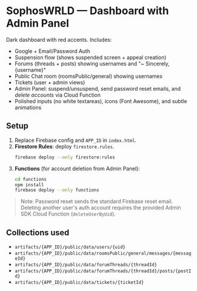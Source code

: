 # SophosWRLD — Dashboard with Admin Panel

Dark dashboard with red accents. Includes:
- Google + Email/Password Auth
- Suspension flow (shows suspended screen + appeal creation)
- Forums (threads + posts) showing usernames and "~ Sincerely, {username}"
- Public Chat room (roomsPublic/general) showing usernames
- Tickets (user + admin views)
- Admin Panel: suspend/unsuspend, send password reset emails, and *delete accounts* via Cloud Function
- Polished inputs (no white textareas), icons (Font Awesome), and subtle animations

## Setup
1. Replace Firebase config and `APP_ID` in `index.html`.
2. **Firestore Rules**: deploy `firestore.rules`.
   ```bash
   firebase deploy --only firestore:rules
   ```
3. **Functions** (for account deletion from Admin Panel):
   ```bash
   cd functions
   npm install
   firebase deploy --only functions
   ```

> Note: Password reset sends the standard Firebase reset email. Deleting another user's auth account requires the provided Admin SDK Cloud Function (`deleteUserByUid`).

## Collections used
- `artifacts/{APP_ID}/public/data/users/{uid}`
- `artifacts/{APP_ID}/public/data/roomsPublic/general/messages/{messageId}`
- `artifacts/{APP_ID}/public/data/forumThreads/{threadId}`
- `artifacts/{APP_ID}/public/data/forumThreads/{threadId}/posts/{postId}`
- `artifacts/{APP_ID}/public/data/tickets/{ticketId}`

